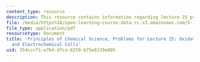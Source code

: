 ```yaml
---
content_type: resource
description: This resource contains information regarding lecture 25 problem.
file: /media/https%3A/open-learning-course-data-rc.s3.amazonaws.com/5-111sc-principles-of-chemical-science-fall-2014/354cccf1e7b4d7ca8259b75e8139e005_MIT5_111F14_Lec25Prob.pdf
file_type: application/pdf
resourcetype: Document
title: 'Principles of Chemical Science, Problems for Lecture 25: Oxidation-Reduction
  and Electrochemical Cells'
uid: 354cccf1-e7b4-d7ca-8259-b75e8139e005
---
```

